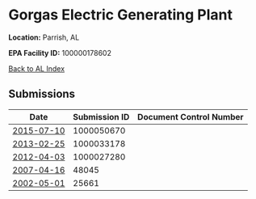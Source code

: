 # Gorgas Electric Generating Plant

**Location:** Parrish, AL

**EPA Facility ID:** 100000178602

[Back to AL Index](../../index.md)

## Submissions

| Date | Submission ID | Document Control Number |
|------|--------------|-------------------------|
| [2015-07-10](submissions/1000050670.md) | 1000050670 |  |
| [2013-02-25](submissions/1000033178.md) | 1000033178 |  |
| [2012-04-03](submissions/1000027280.md) | 1000027280 |  |
| [2007-04-16](submissions/48045.md) | 48045 |  |
| [2002-05-01](submissions/25661.md) | 25661 |  |
